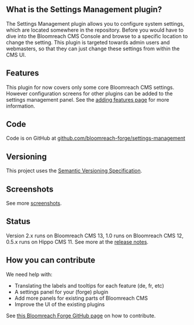 
## What is the Settings Management plugin?

The Settings Management plugin allows you to configure system settings, which are located somewhere in the repository.
Before you would have to dive into the Bloomreach CMS Console and browse to a specific location to change the setting.
This plugin is targeted towards admin users and webmasters, so that they can just change these settings from within the CMS UI.

## Features

This plugin for now covers only some core Bloomreach CMS settings. However configuration screens for other 
plugins can be added to the settings management panel. See the [adding features page](adding-features.html) for more information.

## Code

Code is on GitHub at [github.com/bloomreach-forge/settings-management](https://github.com/bloomreach-forge/settings-management)  

## Versioning

This project uses the [Semantic Versioning Specification](http://semver.org/).

## Screenshots

See more [screenshots](screenshots.html).

## Status

Version 2.x runs on Bloomreach CMS 13, 1.0 runs on Bloomreach CMS 12, 0.5.x runs on Hippo CMS 11. 
See more at the [release notes](release-notes.html).  

## How you can contribute
We need help with:
- Translating the labels and tooltips for each feature (de, fr, etc)
- A settings panel for your (forge) plugin
- Add more panels for existing parts of Bloomreach CMS
- Improve the UI of the existing plugins

See [this Bloomreach Forge GitHub page](https://bloomreach-forge.github.io/development.html) on how to contribute.